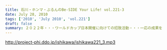 ```yaml
---
title: 石川・ホンマ・ぶるんのBe-SIDE Your Life! vol.221-3
date: July 28, 2010
tags: ['2010', 'July 2010', 'vol.221']
draft: false
summary: ２０２２年・・・ワールドカップ日本開催に向けての招致活動・・・一応の成果を見せたようですが・・・S2Nの販売会招致活動も全国的に激化している模様です。NAMAE
---
```


http://project-phi.ddo.jp/ishikawa/ishikawa221_3.mp3